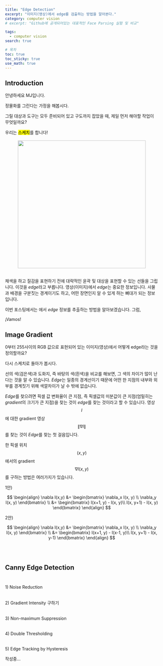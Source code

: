 ```yaml
---
title: "Edge Detection"
excerpt: "이미지(영상)에서 edge를 검출하는 방법을 알아본다."
category: computer vision
# excerpt: "Github에 공개되어있는 대표적인 Face Parsing 실험 및 비교"

tags:
  - computer vision
search: true

# 목차
toc: true  
toc_sticky: true 
use_math: true
---
```

## Introduction

안녕하세요 MJ입니다.

정물화를 그린다는 가정을 해봅시다.

그릴 대상과 도구는 모두 준비되어 있고 구도까지 잡았을 때, 제일 먼저 해야할 작업이 무엇일까요?

<div class="phrase">우리는 <mark>스케치</mark>를 합니다!</div><br>

<div style="text-align: center">
<img src="https://mymodernmet.com/wp/wp-content/uploads/2021/05/person-drawing-a-pumpkin-1.jpg" width="420px">
</div><br>


채색을 하고 질감을 표현하기 전에 대략적인 윤곽 및 대상을 표현할 수 있는 선들을 그립니다. 이것을 *edge*라고 부릅니다. 영상(이미지)에서 *edge*는 중요한 정보입니다. 사물과 배경을 구분짓는 경계이기도 하고, 어떤 장면인지 알 수 있게 하는 뼈대가 되는 정보입니다.

이번 포스팅에서는 에서 *edge* 정보를 추출하는 방법을 알아보겠습니다. 그럼, 

<div class="phrase">¡Vamos!</div>

## Image Gradient
0부터 255사이의 RGB 값으로 표현되어 있는 이미지(영상)에서 어떻게 edge라는 것을 정의할까요?

다시 스케치로 돌아가 봅시다.

선의 색(검은색)과 도화지, 즉 바탕의 색(흰색)을 비교를 해보면, 그 색의 차이가 많이 난다는 것을 알 수 있습니다. *Edge*는 일종의 경계선이기 때문에 어떤 한 지점의 내부와 외부를 경계짓기 위해 색깔차이가 날 수 밖에 없습니다.

*Edge*를 찾으려면 픽셀 값 변화율이 큰 지점, 즉 픽셀값의 미분값이 큰 지점(엄밀히는 *gradient*의 크기가 큰 지점)을 찾는 것이 *edge*를 찾는 것이라고 할 수 있습니다. 영상 $$I$$에 대한 gradient 영상 $$\lVert \nabla I \rVert$$를 찾는 것이 *Edge*를 찾는 첫 걸음입니다.

한 픽셀 위치$$(x, y)$$에서의 gradient $$\nabla I(x,y)$$를 구하는 방법은 여러가지가 있습니다.

1안)

$$
\begin{align}
\nabla I(x,y) &= 
\begin{bmatrix} 
\nabla_x I(x, y) \\ \nabla_y I(x, y)
\end{bmatrix}
\\ &=
\begin{bmatrix} 
 I(x+1, y) - I(x, y)\\ I(x, y+1) - I(x, y)
\end{bmatrix}
\end{align}
$$

2안)

$$
\begin{align}
\nabla I(x,y) &= 
\begin{bmatrix} 
\nabla_x I(x, y) \\ \nabla_y I(x, y)
\end{bmatrix}
\\ &=
\begin{bmatrix} 
 I(x+1, y) - I(x-1, y)\\ I(x, y+1) - I(x, y-1)
\end{bmatrix}
\end{align}
$$

<br><br>

## Canny Edge Detection
$$\quad$$1) Noise Reduction<br>
$$\quad$$2) Gradient Intensity 구하기<br>
$$\quad$$3) Non-maximum Suppression<br>
$$\quad$$4) Double Thresholding<br>
$$\quad$$5) Edge Tracking by Hysteresis<br>
<div class="phrase">작성중... </div>